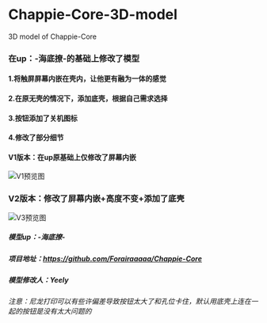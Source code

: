 # Chappie-Core-3D-model
3D model of Chappie-Core
### 在up：-海底撩-的基础上修改了模型
#### 1.将触屏屏幕内嵌在壳内，让他更有融为一体的感觉

#### 2.在原无壳的情况下，添加底壳，根据自己需求选择
#### 3.按钮添加了关机图标
#### 4.修改了部分细节
#### V1版本：在up原基础上仅修改了屏幕内嵌

![V1预览图](https://dsm.yeely.top:3/images/2022/08/27/202208270131020.jpg)

### V2版本：修改了屏幕内嵌+高度不变+添加了底壳

![V3预览图](https://dsm.yeely.top:3/images/2022/08/27/202208270131755.jpg)
##### 模型up：-海底撩-

##### 项目地址：https://github.com/Forairaaaaa/Chappie-Core
##### 模型修改人：Yeely
###### 注意：尼龙打印可以有些许偏差导致按钮太大了和孔位卡住，默认用底壳上连在一起的按钮是没有太大问题的
